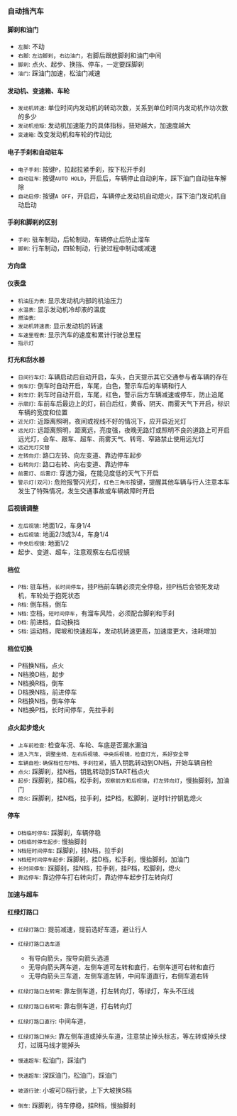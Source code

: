 ### 自动挡汽车

#### 脚刹和油门

* `左脚`: 不动
* `右脚`: `左边脚刹`，`右边油门`，右脚后跟放脚刹和油门中间
* `脚刹`: 点火、起步、换挡、停车，一定要踩脚刹
* `油门`: 踩油门加速，松油门减速

#### 发动机、变速箱、车轮

* `发动机转速`: 单位时间内发动机的转动次数，关系到单位时间内发动机作功次数的多少
* `发动机扭矩`: 发动机加速能力的具体指标，扭矩越大，加速度越大
* `变速箱`: 改变发动机和车轮的传动比

#### 电子手刹和自动驻车

* `电子手刹`: 按键`P`，拉起拉紧手刹，按下松开手刹
* `自动驻车`: 按键`AUTO HOLD`，开启后，车辆停止自动刹车，踩下油门自动驻车解除
* `自动启停`: 按键`A OFF`，开启后，车辆停止发动机自动熄火，踩下油门发动机自动启动

#### 手刹和脚刹的区别

* `手刹`: 驻车制动，后轮制动，车辆停止后防止溜车
* `脚刹`: 行车制动，四轮制动，行驶过程中制动或减速

#### 方向盘

#### 仪表盘

* `机油压力表`: 显示发动机内部的机油压力
* `水温表`: 显示发动机冷却液的温度
* `燃油表`:
* `发动机转速表`: 显示发动机的转速
* `车速里程表`: 显示汽车的速度和累计行驶总里程
* `指示灯`

#### 灯光和刮水器

* `日间行车灯`: 车辆启动后自动开启，车头，白天提示其它交通参与者车辆的存在
* `倒车灯`: 倒车时自动开启，车尾，白色，警示车后的车辆和行人
* `刹车灯`: 刹车时自动开启，车尾，红色，警示后方车辆减速或停车，防止追尾
* `示廓灯`: 车前车后最边上的灯，前白后红，黄昏、阴天、雨雾天气下开启，标识车辆的宽度和位置
* `近光灯`: 近距离照明，夜间或视线不好的情况下，应开启近光灯
* `远光灯`: 远距离照明，距离远，亮度强，夜晚无路灯或照明不良的道路上可开启远光灯，会车、跟车、超车、雨雾天气、转弯、窄路禁止使用远光灯
* `远近光灯交替`
* `左转向灯`: 路口左转、向左变道、靠边停车起步
* `右转向灯`: 路口右转、向右变道、靠边停车
* `前雾灯`、`后雾灯`: 穿透力强，在能见度低的天气下开启
* `警示灯(双闪)`: 危险报警闪光灯，`红色三角形`按键，提醒其他车辆与行人注意本车发生了特殊情况，发生交通事故或车辆故障时开启

#### 后视镜调整

* `左后视镜`: 地面1/2，车身1/4
* `右后视镜`: 地面2/3或3/4，车身1/4
* `中央后视镜`: 地面1/2
* 起步、变道、超车，注意观察左右后视镜

#### 档位

* `P档`: 驻车档，`长时间停车`，挂P档前车辆必须完全停稳，挂P档后会锁死发动机，车轮处于抱死状态
* `R档`: 倒车档，倒车
* `N档`: 空档，`短时间停车`，有溜车风险，必须配合脚刹和手刹
* `D档`: 前进档，自动换挡
* `S档`: 运动档，爬坡和快速超车，发动机转速更高，加速度更大，油耗增加

#### 档位切换

* P档换N档，点火
* N档换D档，起步
* N档换R档，倒车
* D档换N档，前进停车
* R档换N档，倒车停车
* N档换P档，长时间停车，先拉手刹

#### 点火起步熄火

* `上车前检查`: 检查车况、车轮、车底是否漏水漏油
* `进入汽车`，`调整坐椅、左右后视镜、中央后视镜，检查灯光`，`系好安全带`
* `车辆自检`: `确保档位在P档、手刹拉紧`，插入钥匙转动到ON档，开始车辆自检
* `点火`: 踩脚刹，挂N档，钥匙转动到START档点火
* `起步`: 踩脚刹，挂D档，松手刹，`观察前方和后视镜`，`打左转向灯`，慢抬脚刹，加油门
* `熄火`: 踩脚刹，挂N档，拉手刹，挂P档，松脚刹，逆时针拧钥匙熄火

#### 停车

* `D档临时停车`: 踩脚刹，车辆停稳
* `D档临时停车起步`: 慢抬脚刹
* `N档短时间停车`: 踩脚刹，挂N档，拉手刹
* `N档短时间停车起步`: 踩脚刹，挂D档，松手刹，慢抬脚刹，加油门
* `长时间停车`: 踩脚刹，挂N档，拉手刹，挂P档，松脚刹，熄火
* `靠边停车`: 靠边停车打右转向灯，靠边停车起步打左转向灯

#### 加速与超车

#### 红绿灯路口

* `红绿灯路口`: 提前减速，提前选好车道，避让行人
* `红绿灯路口选车道`
    * 有导向箭头，按导向箭头选道
    * 无导向箭头两车道，左侧车道可左转和直行，右侧车道可右转和直行
    * 无导向箭头三车道，左侧车道左转，中间车道直行，右侧车道右转
* `红绿灯路口左转弯`: 靠左侧车道，打左转向灯，等绿灯，车头不压线
* `红绿灯路口右转弯`: 靠右侧车道，打右转向灯
* `红绿灯路口直行`: 中间车道，
* `红绿灯路口掉头`: 靠左侧车道或掉头车道，注意禁止掉头标志，等左转或掉头绿灯，过斑马线才能掉头

* `慢速超车`: 松油门，踩油门
* `快速超车`: 深踩油门，松油门，踩油门

* `坡道行驶`: 小坡可D档行驶，上下大坡换S档
* `倒车`: 踩脚刹，待车停稳，挂R档，慢抬脚刹
